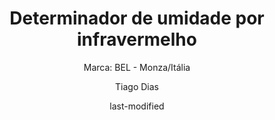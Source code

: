 ---
title: "Determinador de umidade por infravermelho"
subtitle: "Marca: BEL - Monza/Itália "
status: "Ativo"
procedimento: PEQ-031
image: "fotos/031.jpg"
categories: 
    - Secagem
    - Pesagem
author: Tiago Dias
date: last-modified
date-format: DD/MM/YYYY
lang: pt-br
---